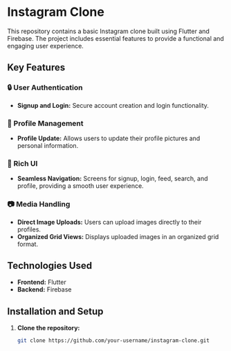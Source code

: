 # Instagram Clone

This repository contains a basic Instagram clone built using Flutter and Firebase. The project includes essential features to provide a functional and engaging user experience.

## Key Features

### 🔒 User Authentication
- **Signup and Login:** Secure account creation and login functionality.

### 📄 Profile Management
- **Profile Update:** Allows users to update their profile pictures and personal information.

### 🌟 Rich UI
- **Seamless Navigation:** Screens for signup, login, feed, search, and profile, providing a smooth user experience.

### 📷 Media Handling
- **Direct Image Uploads:** Users can upload images directly to their profiles.
- **Organized Grid Views:** Displays uploaded images in an organized grid format.

## Technologies Used
- **Frontend:** Flutter
- **Backend:** Firebase

## Installation and Setup
1. **Clone the repository:**
   ```sh
   git clone https://github.com/your-username/instagram-clone.git
